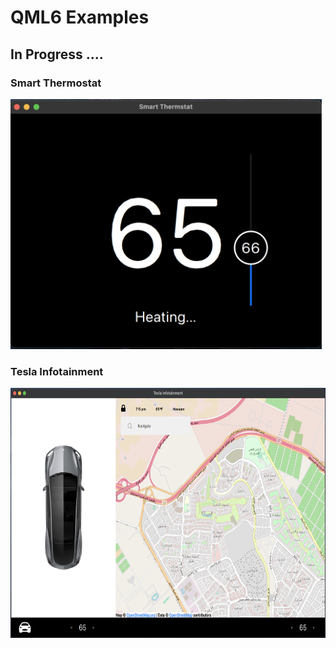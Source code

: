 # QML6 Examples

## In Progress ....

### Smart Thermostat

<img src="Demos/smart_thermostate.png" alt="Smart Thermostat" style="height: 400px;"/>

</br>

### Tesla Infotainment

<img src="Demos/tesla_Infotainment.png" alt="Smart Thermostat" style="height: 400px;"/>
